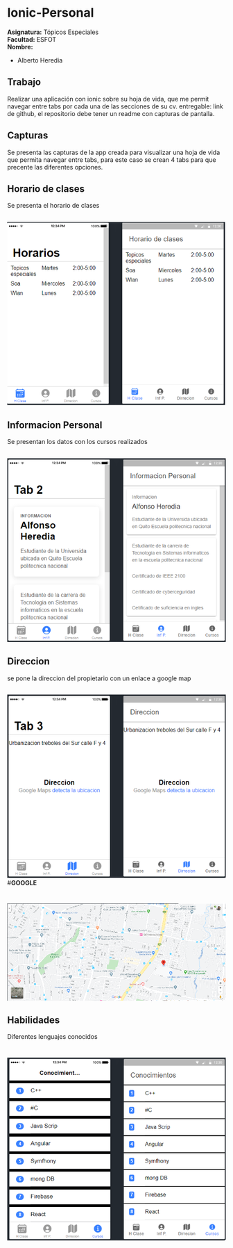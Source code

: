 # Ionic-Personal
**Asignatura:** Tópicos Especiales\
**Facultad:** ESFOT\
**Nombre:**
* Alberto Heredia

## Trabajo
Realizar una aplicación con ionic sobre su hoja de vida, que me permit navegar entre tabs por cada una de las secciones de su cv. entregable: link de github, el repositorio debe tener un readme con capturas de pantalla.

## Capturas
Se presenta las capturas de la app creada para visualizar una hoja de vida que permita navegar entre tabs, para este caso se crean 4 tabs para que precente las diferentes opciones.
## Horario de clases
Se presenta el horario de clases
##
![horario](https://github.com/Aheredia05/Ionic-Personal/blob/master/Img/1.png)

## Informacion Personal
Se presentan los datos con los cursos realizados
##
![infp](https://github.com/Aheredia05/Ionic-Personal/blob/master/Img/2.png)

## Direccion
se pone la direccion del propietario con un enlace a google map
##
![reglas](https://github.com/Aheredia05/Ionic-Personal/blob/master/Img/3.png)
#**GOOGLE**
#
![reglas](https://github.com/Aheredia05/Ionic-Personal/blob/master/Img/4.png)

## Habilidades
Diferentes lenguajes conocidos
#
![reglas](https://github.com/Aheredia05/Ionic-Personal/blob/master/Img/5.png)
